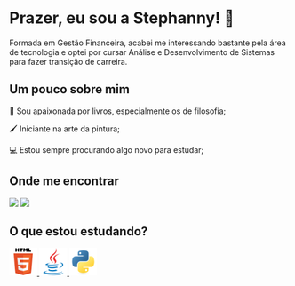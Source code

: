 <h1> Prazer, eu sou a Stephanny! 🎈 </h1>
<p>Formada em Gestão Financeira, acabei me interessando bastante pela área de tecnologia e optei por cursar Análise e Desenvolvimento de Sistemas para fazer transição de carreira. </p>


<h2>Um pouco sobre mim</h2>
<p>📖 Sou apaixonada por livros, especialmente os de filosofia;</p>
<p>🖌️ Iniciante na arte da pintura;</p>
<p>💻 Estou sempre procurando algo novo para estudar;</p>

<h2>Onde me encontrar</h2>
<div> 
  <a href="https://www.instagram.com/Stephanny_Grilanda/" target="_blank"><img src="https://img.shields.io/badge/-Instagram-%23E4405F?style=for-the-badge&logo=instagram&logoColor=white" target="_blank"></a> 
  <a href="https://www.linkedin.com/in/stephanny-grilanda/" target="_blank"><img src="https://img.shields.io/badge/-LinkedIn-%230077B5?style=for-the-badge&logo=linkedin&logoColor=white" target="_blank"></a> 
  
</div>


<h2>O que estou estudando?</h2>
<div class="icones">
    <a href="#" target="__blank" border:none>
        <img src="https://raw.githubusercontent.com/devicons/devicon/6910f0503efdd315c8f9b858234310c06e04d9c0/icons/html5/html5-original-wordmark.svg" alt="Html" width="50" height="50">
    </a>
    <a href="#" target="__blank" border:none>
        <img src="https://raw.githubusercontent.com/devicons/devicon/6910f0503efdd315c8f9b858234310c06e04d9c0/icons/java/java-original.svg" alt="Java" width="50" height="50">
    </a>
    <a href="#" target="__blank" border:none>
        <img src="https://raw.githubusercontent.com/devicons/devicon/6910f0503efdd315c8f9b858234310c06e04d9c0/icons/python/python-original.svg" alt="Python" width="50" height="50">
    </a>
</div>


<!---
Stephanny-Grilanda/Stephanny-Grilanda is a ✨ special ✨ repository because its `README.md` (this file) appears on your GitHub profile.
You can click the Preview link to take a look at your changes.
--->
